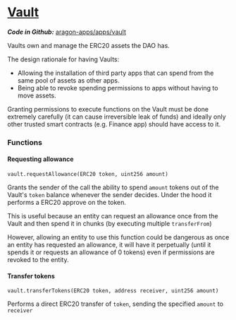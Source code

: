 # [Vault](https://github.com/aragon/aragon-apps/tree/master/apps/vault)

_**Code in Github:**_ [aragon-apps/apps/vault](https://github.com/aragon/aragon-apps/tree/master/apps/vault)

Vaults own and manage the ERC20 assets the DAO has.

The design rationale for having Vaults:

- Allowing the installation of third party apps that can spend from the same pool of assets as other apps.
- Being able to revoke spending permissions to apps without having to move assets.

Granting permissions to execute functions on the Vault must be done extremely carefully (it can cause irreversible leak of funds) and ideally only other trusted smart contracts (e.g. Finance app) should have access to it.

### Functions

#### Requesting allowance
```
vault.requestAllowance(ERC20 token, uint256 amount)
```

Grants the sender of the call the ability to spend `amount` tokens out of the Vault's `token` balance whenever the sender decides. Under the hood it performs a ERC20 approve on the token.

This is useful because an entity can request an allowance once from the Vault and then spend it in chunks (by executing multiple `transferFrom`)

However, allowing an entity to use this function could be dangerous as once an entity has requested an allowance, it will have it perpetually (until it spends it or requests an allowance of 0 tokens) even if permissions are revoked to the entity.


#### Transfer tokens
```
vault.transferTokens(ERC20 token, address receiver, uint256 amount)
```

Performs a direct ERC20 transfer of `token`, sending the specified `amount` to `receiver`
